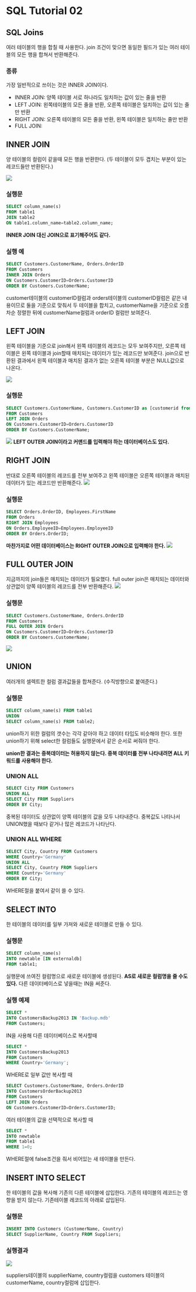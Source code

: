 # SQL Tutorial 02

## SQL Joins
여러 테이블의 행을 합칠 때 사용한다. join 조건이 맞으면 동일한 필드가 있는 여러 테이블의 모든 행을 합쳐서 반환해준다. 

### 종류
가장 일반적으로 쓰이는 것은 INNER JOIN이다.

* INNER JOIN: 양쪽 테이블 서로 하나라도 일치하는 값이 있는 줄을 반환 
* LEFT JOIN: 왼쪽테이블의 모든 줄을 반환, 오른쪽 테이블은 일치하는 값이 있는 줄만 반환 
* RIGHT JOIN: 오른쪽 테이블의 모든 줄을 반환, 왼쪽 테이블은 일치하는 줄만 반환
* FULL JOIN: 

## INNER JOIN
양 테이블의 컬럼이 같을때 모든 행을 반환한다. (두 테이블이 모두 겹치는 부분이 있는 레코드들만 반환된다.)

![](images/img_innerjoin.gif)



### 실행문
```sql
SELECT column_name(s)
FROM table1
JOIN table2
ON table1.column_name=table2.column_name;
```
**INNER JOIN 대신 JOIN으로 표기해주어도 같다.**

### 실행 예
```sql
SELECT Customers.CustomerName, Orders.OrderID
FROM Customers
INNER JOIN Orders
ON Customers.CustomerID=Orders.CustomerID
ORDER BY Customers.CustomerName;
```
customer테이블의 customerID컬럼과 orders테이블의 customerID컬럼은 같은 내용이므로 둘을 기준으로 맞춰서 두 테이블을 합치고, customerName을 기준으로 오름차순 정렬한 뒤에 customerName컬럼과 orderID 컬럼만 보여준다.   

## LEFT JOIN
왼쪽 테이블을 기준으로 join해서 왼쪽 테이블의 레코드는 모두 보여주지만, 오른쪽 테이블은 왼쪽 테이블과 join할때 매치되는 데이터가 있는 레코드만 보여준다. join으로 반환된 결과에서 왼쪽 테이블과 매치된 결과가 없는 오른쪽 테이블 부분은 NULL값으로 나온다.


![](images/img_leftjoin.gif) 

### 실행문
```sql
SELECT Customers.CustomerName, Customers.CustomerID as [customerid from c], Orders.CustomerID as [customerid from o], Orders.OrderID
FROM Customers
LEFT JOIN Orders
ON Customers.CustomerID=Orders.CustomerID
ORDER BY Customers.CustomerName;
```
![](images/SQL_02_leftjoin.png)
**LEFT OUTER JOIN이라고 커맨드를 입력해야 하는 데이터베이스도 있다.**

## RIGHT JOIN
반대로 오른쪽 테이블의 레코드를 전부 보여주고 왼쪽 테이블은 오른쪽 테이블과 매치된 데이터가 있는 레코드만 반환해준다. 
![](images/img_rightjoin.gif)

### 실행문
```sql
SELECT Orders.OrderID, Employees.FirstName
FROM Orders
RIGHT JOIN Employees
ON Orders.EmployeeID=Employees.EmployeeID
ORDER BY Orders.OrderID;
```
**마찬가지로 어떤 데이터베이스는 RIGHT OUTER JOIN으로 입력해야 한다.**
![](images/SQL_02_rightjoin.png)


## FULL OUTER JOIN
지금까지의 join들은 매치되는 데이터가 필요했다. full outer join은 매치되는 데이터와 상관없이 양쪽 테이블의 레코드를 전부 반환해준다. 
![](images/img_fulljoin.gif)

### 실행문
```sql
SELECT Customers.CustomerName, Orders.OrderID
FROM Customers
FULL OUTER JOIN Orders
ON Customers.CustomerID=Orders.CustomerID
ORDER BY Customers.CustomerName;
```
![](images/SQL_02_fulljoin.png)

## UNION
여러개의 셀렉트한 컬럼 결과값들을 합쳐준다. (수직방향으로 붙여준다.)

### 실행문
```sql
SELECT column_name(s) FROM table1
UNION
SELECT column_name(s) FROM table2;
```
union하기 위한 컬럼의 갯수는 각각 같아야 하고 데이터 타입도 비슷해야 한다. 또한 union하기 위해 select한 컬럼들도 실행문에서 같은 순서로 써줘야 한다. 

**union한 결과는 중복데이터는 허용하지 않는다. 중복 데이터를 전부 나타내려면 ALL 키워드를 사용해야 한다.**

### UNION ALL
```sql
SELECT City FROM Customers
UNION ALL
SELECT City FROM Suppliers
ORDER BY City;
```
중복된 데이터도 상관없이 양쪽 테이블의 값을 모두 나타내준다. 중복값도 나타나서 UNION했을 때보다 같거나 많은 레코드가 나타난다.

### UNION ALL WHERE
```sql
SELECT City, Country FROM Customers
WHERE Country='Germany'
UNION ALL
SELECT City, Country FROM Suppliers
WHERE Country='Germany'
ORDER BY City;
```
WHERE절을 붙여서 같이 쓸 수 있다.


## SELECT INTO
한 테이블의 데이터를 일부 가져와 새로운 테이블로 만들 수 있다. 

### 실행문 
```sql
SELECT column_name(s)
INTO newtable [IN externaldb]
FROM table1;
```
실행문에 쓰여진 컬럼명으로 새로운 테이블에 생셩된다. **AS로 새로운 컬럼명을 줄 수도 있다.** 다른 데이터베이스로 넣을때는 IN을 써준다.

### 실행 예제
```sql
SELECT *
INTO CustomersBackup2013 IN 'Backup.mdb'
FROM Customers;
```
IN을 사용해 다른 데이터베이스로 복사할때

```sql
SELECT *
INTO CustomersBackup2013
FROM Customers
WHERE Country='Germany';
```
WHERE로 일부 값만 복사할 때

```sql
SELECT Customers.CustomerName, Orders.OrderID
INTO CustomersOrderBackup2013
FROM Customers
LEFT JOIN Orders
ON Customers.CustomerID=Orders.CustomerID;
```
여러 테이블의 값을 선택적으로 복사할 때

```sql
SELECT *
INTO newtable
FROM table1
WHERE 1=0;
```
WHERE절에 false조건을 줘서 비어있는 새 테이블을 만든다.


## INSERT INTO SELECT
한 테이블의 값을 복사해 기존의 다른 테이블에 삽입한다. 기존의 테이블의 레코드는 영향을 받지 않는다. 기존테이블 레코드의 아래로 삽입된다. 

### 실행문 
```sql
INSERT INTO Customers (CustomerName, Country)
SELECT SupplierName, Country FROM Suppliers;
```
### 실행결과

![](images/SQL_02_insertintoselect.png)

suppliers테이블의 supplierName, country컬럼을 customers 테이블의 customerName, country컬럼에 삽입한다. 


